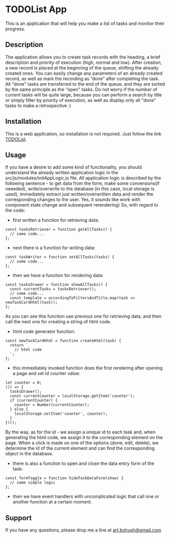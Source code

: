 # TODOList App

  This is an application that will help you make a list of tasks and monitor their progress.

## Description
  The application allows you to create task records with the heading, a brief description and priority of 
execution (high, normal and low). After creation, a new record is placed at the beginning of the queue, 
shifting the already created ones. You can easily change any parameters of an already created record, as
well as mark the recording as “done” after completing the task. All "done" tasks are transferred to the 
end of the queue, and they are sorted by the same principle as the "open" tasks. 
Do not worry if the number of current tasks will be quite large, because you can perform a search by 
title or simply filter by priority of execution, as well as display only all "done" tasks to make a 
retrospective :)

## Installation

  This is a web application, so installation is not required. Just follow the link [TODOList](https://artem-bohush.github.io/toDoList/).

## Usage
  If you have a desire to add some kind of functionality, you should understand the already written 
application logic in the src/js/modules/initAppLogic.js file. All application logic is described by the 
following sentence - to get data from the form, make some conversions(if neeeded), write/overwrite to 
the database (in this case, local storage is used), immediately extract just written/overwritten data 
and render the corresponding changes to the user. Yes, it sounds like work with component state change 
and subsequent rerendering)
  So, with regard to the code: 
  - first written a function for retrieving data:
```
const tasksRetriever = function getAllTasks() {
  // some code...
};
```
- next there is a function for writing data:
```
const taskWriter = function setAllTasks(tasks) {
  // some code...
};
```
- then we have a function for rendering data:
```
const tasksDrawer = function showAllTasks() {
  const currentTasks = tasksRetriever();
  // some code...
  const template = accordingToFiltersAndTitle.map(task => newTaskCardHtml(task));
};
```
As you can see this function use previous one for retrieving data, and then call the next one for creating a string of html code.
- html code generator function:
```
const newTaskCardHtml = function createHtml(task) {
  return `
    // html code
  `;
};
```
- this immediately invoked function does the first rendering after opening a page and set id counter value:
```
let counter = 0;
(() => {
  tasksDrawer();
  const currentCounter = localStorage.getItem('counter');
  if (currentCounter) {
    counter = Number(currentCounter);
  } else {
    localStorage.setItem('counter', counter);
  }
})();
```
By the way, as for the id - we assign a unique id to each task and, when generating the html code, we assign it to the corresponding element on the page. When a click is made on one of the options (done, edit, delete), we determine the id of the current element and can find the corresponding object in the database.
- there is also a function to open and close the data entry form of the task:
```
const formToggle = function hideTaskDataForm(show) {
  // some simple logic
};
```
- then we have event handlers with uncomplicated logic that call one or another function at a certain moment.

## Support
  If you have any questions, please drop me a line at art.bohush@gmail.com
